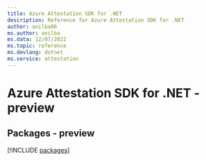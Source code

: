 ```yaml
---
title: Azure Attestation SDK for .NET
description: Reference for Azure Attestation SDK for .NET
author: anilba06
ms.author: anilba
ms.data: 12/07/2022
ms.topic: reference
ms.devlang: dotnet
ms.service: attestation
---
```

# Azure Attestation SDK for .NET - preview
## Packages - preview
[!INCLUDE [packages](attestation-index.md)]